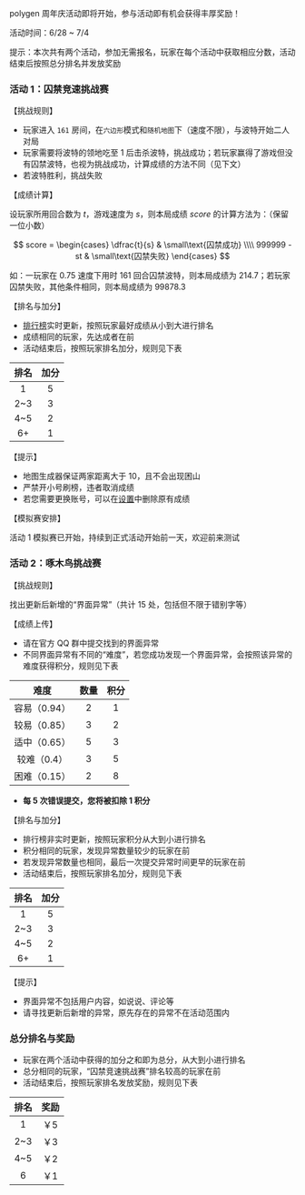 polygen 周年庆活动即将开始，参与活动即有机会获得丰厚奖励！

活动时间：6/28 ~ 7/4

提示：本次共有两个活动，参加无需报名，玩家在每个活动中获取相应分数，活动结束后按照总分排名并发放奖励

### 活动 1：囚禁竞速挑战赛

【挑战规则】

- 玩家进入 `161` 房间，在`六边形`模式和`随机地图`下（速度不限），与波特开始二人对局
- 玩家需要将波特的领地吃至 1 后击杀波特，挑战成功；若玩家赢得了游戏但没有囚禁波特，也视为挑战成功，计算成绩的方法不同（见下文）
- 若波特胜利，挑战失败

【成绩计算】

设玩家所用回合数为 $t$，游戏速度为 $s$，则本局成绩 $score$ 的计算方法为：（保留一位小数）

$$
score = \begin{cases}
\dfrac{t}{s} & \small\text{囚禁成功} \\\\
999999 - st & \small\text{囚禁失败}
\end{cases}
$$

如：一玩家在 0.75 速度下用时 161 回合囚禁波特，则本局成绩为 214.7；若玩家囚禁失败，其他条件相同，则本局成绩为 99878.3

【排名与加分】

- [排行榜](/leaderboard)实时更新，按照玩家最好成绩从小到大进行排名
- 成绩相同的玩家，先达成者在前
- 活动结束后，按照玩家排名加分，规则见下表

| 排名  | 加分 |
|:---:|:--:|
|  1  | 5  |
| 2~3 | 3  |
| 4~5 | 2  |
| 6+  | 1  |

【提示】

- 地图生成器保证两家距离大于 10，且不会出现困山
- 严禁开小号刷榜，违者取消成绩
- 若您需要更换账号，可以在[设置](/settings/events)中删除原有成绩

【模拟赛安排】

活动 1 模拟赛已开始，持续到正式活动开始前一天，欢迎前来测试

### 活动 2：啄木鸟挑战赛

【挑战规则】

找出更新后新增的“界面异常”（共计 15 处，包括但不限于错别字等）

【成绩上传】

- 请在官方 QQ 群中提交找到的界面异常
- 不同界面异常有不同的“难度”，若您成功发现一个界面异常，会按照该异常的难度获得积分，规则见下表

|    难度    | 数量 | 积分 |
|:--------:|:--:|:--:|
| 容易（0.94） | 2  | 1  |
| 较易（0.85） | 3  | 2  |
| 适中（0.65） | 5  | 3  |
| 较难（0.4）  | 3  | 5  |
| 困难（0.15） | 2  | 8  |

- **每 5 次错误提交，您将被扣除 1 积分**

【排名与加分】

- 排行榜非实时更新，按照玩家积分从大到小进行排名
- 积分相同的玩家，发现异常数量较少的玩家在前
- 若发现异常数量也相同，最后一次提交异常时间更早的玩家在前
- 活动结束后，按照玩家排名加分，规则见下表

| 排名  | 加分 |
|:---:|:--:|
|  1  | 5  |
| 2~3 | 3  |
| 4~5 | 2  |
| 6+  | 1  |

【提示】

- 界面异常不包括用户内容，如说说、评论等
- 请寻找更新后新增的异常，原先存在的异常不在活动范围内

### 总分排名与奖励

- 玩家在两个活动中获得的加分之和即为总分，从大到小进行排名
- 总分相同的玩家，“囚禁竞速挑战赛”排名较高的玩家在前
- 活动结束后，按照玩家排名发放奖励，规则见下表

| 排名  | 奖励 |
|:---:|:--:|
|  1  | ￥5 |
| 2~3 | ￥3 |
| 4~5 | ￥2 |
|  6  | ￥1 |